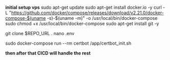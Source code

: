 **initial setup vps**
sudo apt-get update
sudo apt-get install docker.io -y
curl -L "https://github.com/docker/compose/releases/download/v2.21.0/docker-compose-$(uname -s)-$(uname -m)" -o /usr/local/bin/docker-compose
sudo chmod +x /usr/local/bin/docker-compose
sudo apt-get install git -y

git clone $REPO_URL .
nano .env

sudo docker-compose run --rm certbot /app/certbot_init.sh

**then after that CICD will handle the rest**